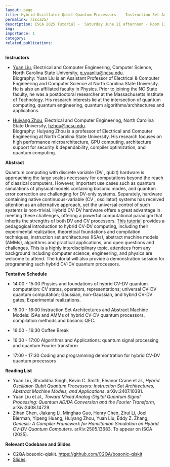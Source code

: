 ```yaml
---
layout: page
title: Hybrid Oscillator-Qubit Quantum Processors -- Instruction Set Architecture, Abstract Machine Models, and Applications 
permalink: /isca25/
description: ISCA 2025 Tutorial -  Saturday June 21 afternoon - Room 113, B1, Building 121
img: 
importance: 1
category: 
related_publications: 
---
```



<b> Instructors</b> 
* [Yuan Liu](https://ece.ncsu.edu/people/yliu335/), Electrical and Computer Engineering, Computer Science, North Carolina State University,
q\_yuanliu@ncsu.edu.\
Biography: Yuan Liu is an Assistant Professor of Electrical & Computer Engineering and Computer Science at North Carolina State University. He is also an affiliated faculty in Physics. Prior to joining the NC State faculty, he was a postdoctoral researcher at the Massachusetts Institute of Technology. His research interests lie at the intersection of quantum computing, quantum engineering, quantum algorithms/architectures and applications.

* [Huiyang Zhou](https://ece.ncsu.edu/people/hzhou/), Electrical and Computer Engineering, North Carolina State University, hzhou@ncsu.edu. \
Biography: Huiyang Zhou is a professor of Electrical and Computer Engineering at North Carolina State University. His research focuses on high performance microarchitecture, GPU computing, architecture support for security & dependability, compiler optimization, and quantum computing.




<b> Abstract</b>
 
Quantum computing with discrete variable (DV , qubit) hardware is approaching the large scales necessary for computations beyond the reach of classical computers. However, important use cases such as quantum simulations of physical models containing bosonic modes, and quantum error correction are challenging for DV-only systems. Separately, hardware containing native continuous-variable (CV , oscillator) systems has received attention as an alternative approach, yet the universal control of such systems is non-trivial. Hybrid CV-DV hardware offers a great advantage in meeting these challenges, offering a powerful computational paradigm that inherits the strengths of both DV and CV processors. [This tutorial](https://www.iscaconf.org/isca2025/program/workshops.php) provides a pedagogical introduction to hybrid CV-DV computing, including their experimental realization, theoretical foundations and compilation techniques, instruction set architectures (ISAs), abstract machine models (AMMs), algorithms and practical applications, and open questions and challenges. This is a highly interdisciplinary topic, attendees from any background including computer science, engineering, and physics are welcome to attend.
The tutorial will also provide a demonstration session for programming such hybrid CV-DV quantum processors.


<b> Tentative Schedule</b>
* 14:00 - 15:00   Physics and foundations of hybrid CV-DV quantum computation: CV states, operators, representations; universal CV-DV quantum computation; Gaussian, non-Gaussian, and hybrid CV-DV gates; Experimental realizations.

* 15:00 - 16:00   Instruction Set Architectures and Abstract Machine Models: ISAs and AMMs of hybrid CV-DV quantum processors, compilation methods and bosonic QEC.

* 16:00 - 16:30   Coffee Break

* 16:30 - 17:00   Algorithms and Applications: quantum signal processing and quantum Fourier transform

* 17:00 - 17:30   Coding and programming demontration for hybrid CV-DV quantum processors


<b> Reading List </b> 
* Yuan Liu, Shraddha Singh, Kevin C. Smith, Eleanor Crane et al., _Hybrid Oscillator-Qubit Quantum Processors: Instruction Set Architectures, Abstract Machine Models, and Applications_. arXiv:2407.10381.
* Yuan Liu et al., _Toward Mixed Analog-Digital Quantum Signal Processing: Quantum AD/DA Conversion and the Fourier Transform_, arXiv:2408.14729.
* Zihan Chen, Jiakang Li, Minghao Guo, Henry Chen, Zirui Li, Joel Bierman, Yipeng Huang, Huiyang Zhou, Yuan Liu, Eddy Z. Zhang, _Genesis: A Compiler Framework for Hamiltonian Simulation on Hybrid CV-DV Quantum Computers_. arXiv:2505.13683. To appear on ISCA (2025).

<b> Relevant Codebase and Slides </b>
* C2QA bosonic-qiskit. https://github.com/C2QA/bosonic-qiskit
* [Slides](/assets/pdf/Hybrid_CV-DV_Tutorial-ISCA2025_combined.pdf).
